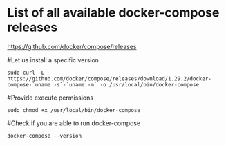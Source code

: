 # List of all available docker-compose releases
https://github.com/docker/compose/releases

#Let us install a specific version

```
sudo curl -L https://github.com/docker/compose/releases/download/1.29.2/docker-compose-`uname -s`-`uname -m` -o /usr/local/bin/docker-compose
```

#Provide execute permissions

```
sudo chmod +x /usr/local/bin/docker-compose
```

#Check if you are able to run docker-compose

```
docker-compose --version
```
